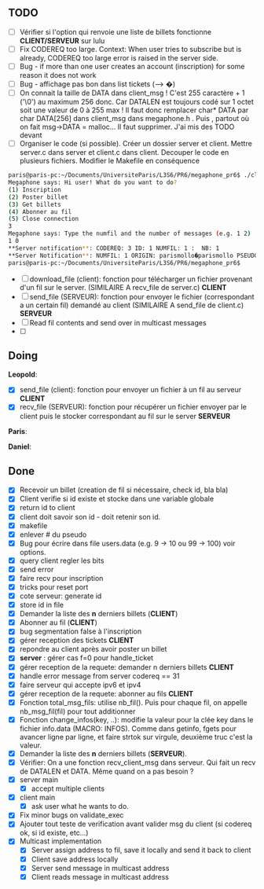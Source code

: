 ## TODO
- [ ] Vérifier si l'option qui renvoie une liste de billets fonctionne **CLIENT/SERVEUR** sur lulu
- [ ] Fix CODEREQ too large. Context: When user tries to subscribe but is already, CODEREQ too large error is raised in the server side.
- [ ] Bug - if more than one user creates an account (inscription) for some reason it does not work
- [ ] Bug - affichage pas bon dans list tickets (--> �)
- [ ] On connait la taille de DATA dans client_msg ! C'est 255 caractère + 1 ('\0') au maximum 256 donc. Car DATALEN est toujours codé sur 1 octet soit une valeur de 0 à 255 max ! Il faut donc remplacer char* DATA par char DATA[256] dans client_msg dans megaphone.h . Puis , partout où on fait msg->DATA = malloc... Il faut supprimer. J'ai mis des TODO devant
- [ ] Organiser le code (si possible). Créer un dossier server et client. Mettre server.c dans server et client.c dans client. Decouper le code en plusieurs fichiers. Modifier le Makefile en conséquence

```bash
paris@paris-pc:~/Documents/UniversiteParis/L3S6/PR6/megaphone_pr6$ ./client 
Megaphone says: Hi user! What do you want to do?
(1) Inscription
(2) Poster billet
(3) Get billets
(4) Abonner au fil
(5) Close connection
3
Megaphone says: Type the numfil and the number of messages (e.g. 1 2) 
1 0
**Server notification**: CODEREQ: 3 ID: 1 NUMFIL: 1 :  NB: 1 
**Server Notification**: NUMFIL: 1 ORIGIN: parismollo�parismollo PSEUDO: parismollo DATA: Hello World 
paris@paris-pc:~/Documents/UniversiteParis/L3S6/PR6/megaphone_pr6$ 

```
- [ ] download_file (client): fonction pour télécharger un fichier provenant d'un fil sur le server. (SIMILAIRE A recv_file de server.c) **CLIENT**
- [ ] send_file (SERVEUR): fonction pour envoyer le fichier (correspondant a un certain fil) demandé au client (SIMILAIRE A send_file de client.c) **SERVEUR**
- [ ] Read fil contents and send over in multicast messages
- [ ] 

## Doing
**Leopold**:
- [x] send_file (client): fonction pour envoyer un fichier à un fil au serveur **CLIENT**
- [x] recv_file (SERVEUR): fonction pour récupérer un fichier envoyer par le client puis le stocker correspondant au fil sur le server **SERVEUR**

**Paris**:



**Daniel**:



## Done

- [x] Recevoir un billet (creation de fil si nécessaire, check id, bla bla)
- [x] Client verifie si id existe et stocke dans une variable globale
- [x] return id to client
- [x] client doit savoir son id - doit retenir son id.
- [x] makefile
- [x] enlever # du pseudo
- [x] Bug pour écrire dans file users.data (e.g. 9 -> 10 ou 99 -> 100) voir options.
- [x] query client regler les bits
- [x] send error
- [x] faire recv pour inscription
- [x] tricks pour reset port
- [x] cote serveur: generate id
- [x] store id in file
- [x] Demander la liste des **n** derniers billets (**CLIENT**)
- [x] Abonner au fil (**CLIENT**)
- [x] bug segmentation false à l'inscription
- [x] gérer reception des tickets **CLIENT**
- [x] repondre au client après avoir poster un billet
- [x] **server** : gérer cas f=0 pour handle_ticket
- [x] gérer reception de la requete: demander n derniers billets **CLIENT**
- [x] handle error message from server codereq == 31 
- [x] faire serveur qui accepte ipv6 et ipv4
- [x] gérer reception de la requete: abonner au fils **CLIENT**
- [x] Fonction total_msg_fils: utilise nb_fil(). Puis pour chaque fil, on appelle nb_msg_fil(fil) pour tout additionner
- [x] Fonction change_infos(key, ..): modifie la valeur pour la clée key dans le fichier info.data (MACRO: INFOS). Comme dans getinfo, fgets pour avancer ligne par ligne, et faire strtok sur virgule, deuxième truc c'est la valeur. 
- [x] Demander la liste des **n** derniers billets (**SERVEUR**).
- [x] Vérifier: On a une fonction recv_client_msg dans serveur. Qui fait un recv de DATALEN et DATA. Même quand on a pas besoin ?
- [x] server main
  - [x] accept multiple clients
- [x] client main
  - [x] ask user what he wants to do.
- [x] Fix minor bugs on validate_exec
- [x] Ajouter tout teste de verification avant valider msg du client (si codereq ok, si id existe, etc...)
- [x] Multicast implementation
  - [x] Server assign address to fil, save it locally and send it back to client
  - [x] Client save address locally
  - [x] Server send message in multicast address
  - [x] Client reads message in multicast address